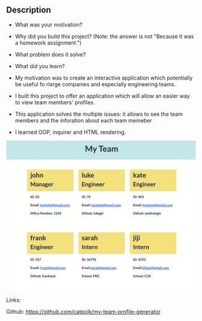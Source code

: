 # <my-team-profile-generator>

## Description

- What was your motivation?
- Why did you build this project? (Note: the answer is not "Because it was a homework assignment.")
- What problem does it solve?
- What did you learn?

- My motivation was to create an interactive application which potentially be useful fo rlarge companies and especially engineering teams. 

- I built this project to offer an application which will allow an easier way to view team members' profiles. 

- This application solves the multiple issues: it allows to see the team members and the inforation about each team memeber 

- I learned OOP, inquirer and HTML rendering. 

![screenshot of the application](./assets/images/Screen%20Shot%202022-10-28%20at%2011.53.01%20AM.png)

Links: 

Github: https://github.com/catpolk/my-team-profile-generator


